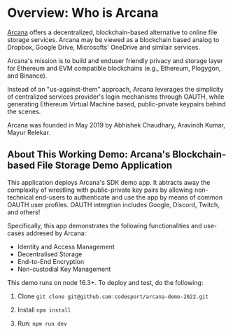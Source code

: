 # Overview: Who is Arcana 

[Arcana](https://arcana.network/) offers a decentralized, blockchain-based alternative to online file storage services.  Arcana may be viewed as a blockchain based analog to Dropbox, Google Drive, Microsofts' OneDrive and similair services. 

Arcana's mission is to build and enduser friendly privacy and storage layer for Ethereum and EVM compatible blockchains (e.g., Ethereum, Plogygon, and Binance).

Instead of an "us-against-them" approach, Arcana leverages the simplicity of centralized services provider's login mechanisms through OAUTH, while generating Ethereum Virtual Machine based, public-private keypairs behind the scenes.
 
Arcana was founded in May 2019 by Abhishek Chaudhary, Aravindh Kumar, Mayur Relekar.

## About This Working Demo: Arcana's Blockchain-based File Storage Demo Application

This application deploys Arcana's SDK demo app. It abtracts away the complexity of wrestling with public-private key pairs by allowing non-technical end-users to authenticate and use the app by means of common OAUTH user profiles.  OAUTH intergtion includes Google, Discord, Twitch, and others!

Specifically, this app demonstrates the following functionalities and use-cases addresed by Arcana:

* Identity and Access Management
* Decentralised Storage
* End-to-End Encryption
* Non-custodial Key Management

This demo runs on node 16.3+. To deploy and test, do the following:

1. Clone
`git clone git@github.com:codesport/arcana-demo-2022.git`

2. Install
`npm install`

3. Run:
`npm run dev`





